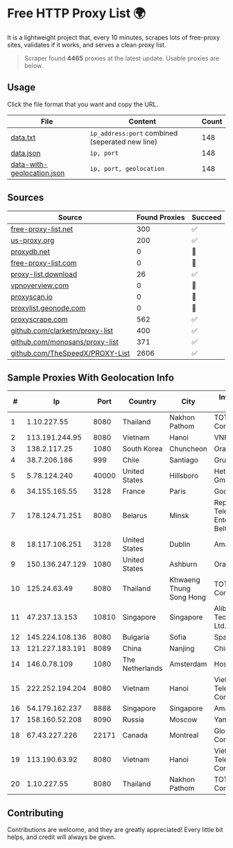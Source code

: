 
# Free HTTP Proxy List 🌍

It is a lightweight project that, every 10 minutes, scrapes lots of free-proxy sites, validates if it works, and serves a clean proxy list.


> Scraper found **4465** proxies at the latest update. Usable proxies are below.

## Usage

Click the file format that you want and copy the URL.


|File|Content|Count|
|----|-------|-----|
|[data.txt](https://raw.githubusercontent.com/themiralay/Proxy-List-World/master/data.txt)|`ip_address:port` combined (seperated new line)|148|
|[data.json](https://raw.githubusercontent.com/themiralay/Proxy-List-World/master/data.json)|`ip, port`|148|
|[data-with-geolocation.json](https://raw.githubusercontent.com/themiralay/Proxy-List-World/master/data-with-geolocation.json)|`ip, port, geolocation`|148|

## Sources

|Source|Found Proxies|Succeed|
|------|-------------|-------|
|[free-proxy-list.net](https://free-proxy-list.net)|300|✅|
|[us-proxy.org](https://www.us-proxy.org)|200|✅|
|[proxydb.net](http://proxydb.net)|0|🚫|
|[free-proxy-list.com](https://free-proxy-list.com/?page=&port=&type%5B%5D=http&type%5B%5D=https&up_time=0&search=Search)|0|🚫|
|[proxy-list.download](https://www.proxy-list.download/HTTP)|26|✅|
|[vpnoverview.com](https://vpnoverview.com/privacy/anonymous-browsing/free-proxy-servers)|0|🚫|
|[proxyscan.io](https://www.proxyscan.io)|0|🚫|
|[proxylist.geonode.com](https://proxylist.geonode.com/api/proxy-list?limit=300&page=1&sort_by=lastChecked&sort_type=desc&protocols=http,https)|0|🚫|
|[proxyscrape.com](https://api.proxyscrape.com/v2/?request=displayproxies&protocol=http&timeout=10000&country=all&ssl=all&anonymity=all)|562|✅|
|[github.com/clarketm/proxy-list](https://raw.githubusercontent.com/clarketm/proxy-list/master/proxy-list-raw.txt)|400|✅|
|[github.com/monosans/proxy-list](https://raw.githubusercontent.com/monosans/proxy-list/main/proxies/http.txt)|371|✅|
|[github.com/TheSpeedX/PROXY-List](https://raw.githubusercontent.com/TheSpeedX/PROXY-List/master/http.txt)|2606|✅|


## Sample Proxies With Geolocation Info

|#|Ip|Port|Country|City|Internet Service Provider|
|-|--|----|-------|----|-------------------------|
|1|1.10.227.55|8080|Thailand|Nakhon Pathom|TOT Public Company Limited|
|2|113.191.244.95|8080|Vietnam|Hanoi|VNPT|
|3|138.2.117.25|1080|South Korea|Chuncheon|Oracle Corporation|
|4|38.7.206.186|999|Chile|Santiago|Grupo ZGH SPA|
|5|5.78.124.240|40000|United States|Hillsboro|Hetzner Online GmbH|
|6|34.155.165.55|3128|France|Paris|Google LLC|
|7|178.124.71.251|8080|Belarus|Minsk|Republican Unitary Telecommunication Enterprise Beltelecom|
|8|18.117.106.251|3128|United States|Dublin|Amazon.com, Inc.|
|9|150.136.247.129|1080|United States|Ashburn|Oracle Corporation|
|10|125.24.63.49|8080|Thailand|Khwaeng Thung Song Hong|TOT Public Company Limited|
|11|47.237.13.153|10810|Singapore|Singapore|Alibaba (US) Technology Co., Ltd.|
|12|145.224.108.136|8080|Bulgaria|Sofia|SpaceX Starlink|
|13|121.227.183.191|8089|China|Nanjing|China Telecom|
|14|146.0.78.109|1080|The Netherlands|Amsterdam|Hostkey B V|
|15|222.252.194.204|8080|Vietnam|Hanoi|VietNam Post and Telecom Corporation|
|16|54.179.162.237|8888|Singapore|Singapore|Amazon.com, Inc.|
|17|158.160.52.208|8090|Russia|Moscow|Yandex.Cloud LLC|
|18|67.43.227.226|22171|Canada|Montreal|GloboTech Communications|
|19|113.190.63.92|8080|Vietnam|Hanoi|VietNam Post and Telecom Corporation|
|20|1.10.227.55|8080|Thailand|Nakhon Pathom|TOT Public Company Limited|



## Contributing

Contributions are welcome, and they are greatly appreciated! Every
little bit helps, and credit will always be given.

